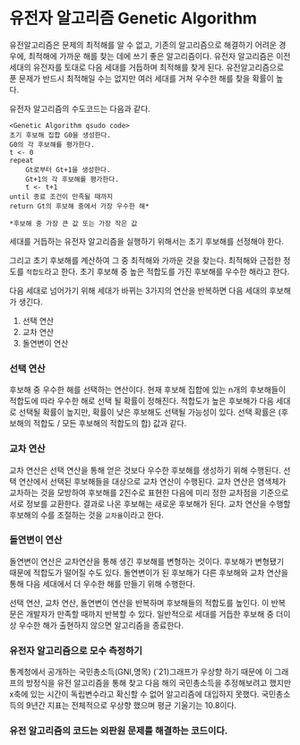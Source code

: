 # 유전자 알고리즘 Genetic Algorithm

유전알고리즘은 문제의 최적해를 알 수 없고, 기존의 알고리즘으로 해결하기 어려운 경우에, 최적해에 가까운 해를 찾는 데에 쓰기 좋은 알고리즘이다. 유전자 알고리즘은 이전 세대의 유전자를 토대로 다음 세대를 거듭하며 최적해를 찾게 된다. 유전알고리즘으로 푼 문제가 반드시 최적해일 수는 없지만 여러 세대를 거쳐 우수한 해를 찾을 확률이 높다. 

유전자 알고리즘의 수도코드는 다음과 같다.

```pseudocode
<Genetic Algorithm qsudo code>
초기 후보해 집합 G0을 생성한다.
G0의 각 후보해를 평가한다.
t <- 0
repeat
	Gt로부터 Gt+1을 생성한다.
	Gt+1의 각 후보해를 평가한다.
	t <- t+1
until 종료 조건이 만족될 때까지
return Gt의 후보해 중에서 가장 우수한 해*

*후보해 중 가장 큰 값 또는 가장 작은 값
```

세대를 거듭하는 유전자 알고리즘을 실행하기 위해서는 초기 후보해를 선정해야 한다.

그리고 초기 후보해를 계산하여 그 중 최적해와 가까운 것을 찾는다. 최적해와 근접한 정도를 `적합도`라고 한다. 초기 후보해 중 높은 적합도를 가진 후보해를 우수한 해라고 한다.

다음 세대로 넘어가기 위해 세대가 바뀌는 3가지의 연산을 반복하면 다음 세대의 후보해가 생긴다.

1. 선택 연산
2. 교차 연산
3. 돌연변이 연산

### 선택 연산

후보해 중 우수한 해를 선택하는 연산이다. 현재 후보해 집합에 있는 n개의 후보해들이 적합도에 따라 우수한 해로 선택 될 확률이 정해진다. 적합도가 높은 후보해가 다음 세대로 선택될 확률이 높지만, 확률이 낮은 후보해도 선택될 가능성이 있다. 선택 확률은 (후보해의 적합도 / 모든 후보해의 적합도의 합) 값과 같다.

### 교차 연산

교차 연산은 선택 연산을 통해 얻은 것보다 우수한 후보해를 생성하기 위해 수행된다. 선택 연산에서 선택된 후보해들을 대상으로 교차 연산이 수행된다. 교차 연산은 염색체가 교차하는 것을 모방하여 후보해를 2진수로 표현한 다음에 미리 정한 교차점을 기준으로 서로 정보를 교환한다. 결과로 나온 후보해는 새로운 후보해가 된다. 교차 연산을 수행할 후보해의 수를 조절하는 것을 `교차율`이라고 한다. 

### 돌연변이 연산

돌연변이 연산은 교차연산을 통해 생긴 후보해를 변형하는 것이다. 후보해가 변형됐기 때문에 적합도가 떨어질 수도 있다. 돌연변이가 된 후보해가 다른 후보해와 교차 연산을 통해 다음 세대에서 더 우수한 해를 만들기 위해 수행한다. 

선택 연산, 교차 연산, 돌연변이 연산을 반복하며 후보해들의 적합도를 높인다. 이 반복문은 개발자가 만족할 때까지 반복할 수 있다. 일반적으로 세대를 거듭한 후보해 중 더이상 우수한 해가 출현하지 않으면 알고리즘을 종료한다.

### 유전자 알고리즘으로 모수 측정하기

통계청에서 공개하는 국민총소득(GNI,명목) (`21)그래프가 우상향 하기 때문에 이 그래프의 방정식을 유전 알고리즘을 통해 찾고 다음 해의 국민총소득을 추정해보려고 했지만 x축에 있는 시간이 독립변수라고 확신할 수 없어 알고리즘에 대입하지 못했다. 국민총소득의 9년간 지표는 전체적으로 우상향 했으며 평균 기울기는 10.8이다.

### 유전 알고리즘의 코드는 외판원 문제를 해결하는 코드이다.



